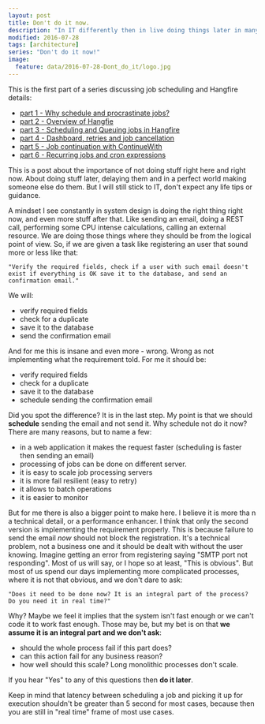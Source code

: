 ```yaml
---
layout: post
title: Don't do it now.
description: "In IT differently then in live doing things later in many cases is better, and sometimes faster."
modified: 2016-07-28
tags: [architecture]
series: "Don't do it now!"
image:
  feature: data/2016-07-28-Dont_do_it/logo.jpg
---
```


This is the first part of a series discussing job scheduling and Hangfire details:

- [part 1 - Why schedule and procrastinate jobs?](/Don't-do-it)
- [part 2 - Overview of Hangfie](/Don't-do-it-now!-Part-2.-Background-tasks,-job-queuing-and-scheduling-with-Hangfire/)
- [part 3 - Scheduling and Queuing jobs in Hangfire](/Don't-do-it-now!-Part-3.-Hangfire-details-jobs/)
- [part 4 - Dashboard, retries and job cancellation](/Don't-do-it-now!-Part-4.-Hangfire-details-dashboard,-retries-and-job-cancellation/)
- [part 5 - Job continuation with ContinueWith](/Don't-do-it-now!-Part-5.-Hangfire-job-continuation,-ContinueWith/)
- [part 6 - Recurring jobs and cron expressions](/Don't-do-it-now!-Part-6.-Hangfire-recurring-jobs/)

This is a post about the importance of not doing stuff right here and right now. About doing stuff later, delaying them and in a perfect world making someone else do them. But I will still stick to IT, don't expect any life tips or guidance.

A mindset I see constantly in system design is doing the right thing right now, and even more stuff after that. Like sending an email, doing a REST call, performing some CPU intense calculations, calling an external resource. We are doing those things where they should be from the logical point of view. So, if we are given a task like registering an user that sound more or less like that:
<!--MORE-->

	"Verify the required fields, check if a user with such email doesn't exist if everything is OK save it to the database, and send an confirmation email."

We will:

- verify required fields
- check for a duplicate
- save it to the database
- send the confirmation email

And for me this is insane and even more - wrong. Wrong as not implementing what the requirement told. For me it should be:

- verify required fields
- check for a duplicate
- save it to the database
- schedule sending the confirmation email

Did you spot the difference? It is in the last step. My point is that we should **schedule** sending the email and not send it. Why schedule not do it now? There are many reasons, but to name a few:

- in a web application it makes the request faster (scheduling is faster then sending an email)
- processing of jobs can be done on different server. 
- it is easy to scale job processing servers
- it is more fail resilient (easy to retry)
- it allows to batch operations
- it is easier to monitor

But for me there is also a bigger point to make here. I believe it is more tha	n a technical detail, or a performance enhancer. I think that only the second version is implementing the requirement properly. This is because failure to send the email *now* should not block the registration. It's a technical problem, not a business one and it should be dealt with without the user knowing. Imagine getting an error from registering saying "SMTP port not responding". Most of us will say, or I hope so at least, "This is obvious". But most of us spend our days implementing more complicated processes, where it is not that obvious, and we don't dare to ask: 

	"Does it need to be done now? It is an integral part of the process? Do you need it in real time?"

Why? Maybe we feel it implies that the system isn't fast enough or we can't code it to work fast enough. Those may be, but my bet is on that **we assume it is an integral part and we don't ask**:

- should the whole process fail if this part does?
- can this action fail for any business reason?
- how well should this scale? Long monolithic processes don't scale.

If you hear "Yes" to any of this questions then **do it later**.

Keep in mind that latency between scheduling a job and picking it up for execution shouldn't be greater than 5 second for most cases, because then you are still in "real time" frame of most use cases.

